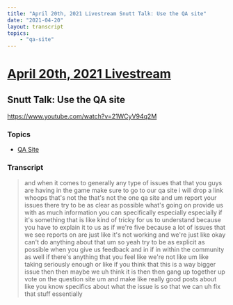 ```yaml
---
title: "April 20th, 2021 Livestream Snutt Talk: Use the QA site"
date: "2021-04-20"
layout: transcript
topics:
    - "qa-site"
---
```

# [April 20th, 2021 Livestream](../2021-04-20.md)
## Snutt Talk: Use the QA site
https://www.youtube.com/watch?v=21WCyV94q2M

### Topics
* [QA Site](../topics/qa-site.md)

### Transcript

> and when it comes to generally any type of issues that that you guys are having in the game make sure to go to our qa site i will drop a link whoops that's not the that's not the one qa site and um report your issues there try to be as clear as possible what's going on provide us with as much information you can specifically especially especially if it's something that is like kind of tricky for us to understand because you have to explain it to us as if we're five because a lot of issues that we see reports on are just like it's not working and we're just like okay can't do anything about that um so yeah try to be as explicit as possible when you give us feedback and in if in within the community as well if there's anything that you feel like we're not like um like taking seriously enough or like if you think that this is a way bigger issue then then maybe we uh think it is then then gang up together up vote on the question site um and make like really good posts about like you know specifics about what the issue is so that we can uh fix that stuff essentially
